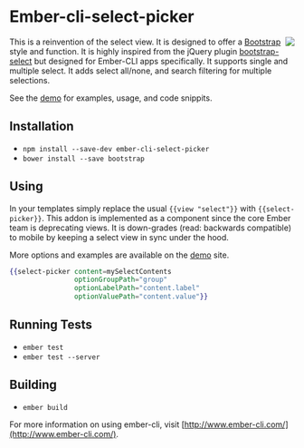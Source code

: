 # Ember-cli-select-picker

<img align="right" src="https://sukima.github.io/ember-cli-select-picker/dist/screen-shot.png" />

This is a reinvention of the select view. It is designed to offer a [Bootstrap][1] style and function. It is highly inspired from the jQuery plugin [bootstrap-select][2] but designed for Ember-CLI apps specifically. It supports single and multiple select. It adds select all/none, and search filtering for multiple selections.

See the [demo][] for examples, usage, and code snippits.

[1]: http://getbootstrap.com/
[2]: http://silviomoreto.github.io/bootstrap-select/

## Installation

* `npm install --save-dev ember-cli-select-picker`
* `bower install --save bootstrap`

## Using

In your templates simply replace the usual `{{view "select"}}` with `{{select-picker}}`. This addon is implemented as a component since the core Ember team is deprecating views. It is down-grades (read: backwards compatible) to mobile by keeping a select view in sync under the hood.

More options and examples are available on the [demo][] site.

```handlebars
{{select-picker content=mySelectContents
                optionGroupPath="group"
                optionLabelPath="content.label"
                optionValuePath="content.value"}}
```

## Running Tests

* `ember test`
* `ember test --server`

## Building

* `ember build`

For more information on using ember-cli, visit [http://www.ember-cli.com/](http://www.ember-cli.com/).

[demo]: https://sukima.github.io/ember-cli-select-picker/
